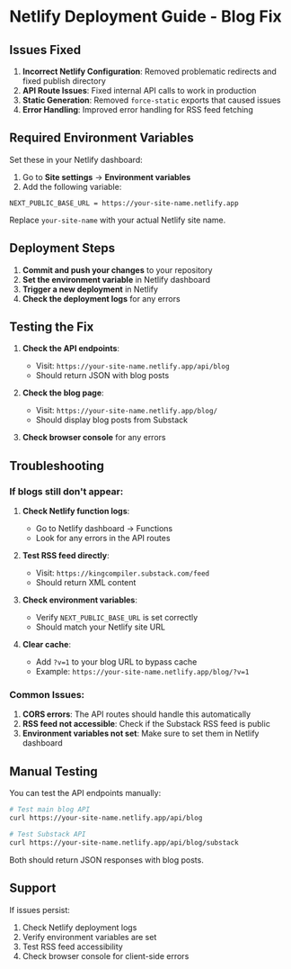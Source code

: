 # Netlify Deployment Guide - Blog Fix

## Issues Fixed

1. **Incorrect Netlify Configuration**: Removed problematic redirects and fixed publish directory
2. **API Route Issues**: Fixed internal API calls to work in production
3. **Static Generation**: Removed `force-static` exports that caused issues
4. **Error Handling**: Improved error handling for RSS feed fetching

## Required Environment Variables

Set these in your Netlify dashboard:

1. Go to **Site settings** → **Environment variables**
2. Add the following variable:

```
NEXT_PUBLIC_BASE_URL = https://your-site-name.netlify.app
```

Replace `your-site-name` with your actual Netlify site name.

## Deployment Steps

1. **Commit and push your changes** to your repository
2. **Set the environment variable** in Netlify dashboard
3. **Trigger a new deployment** in Netlify
4. **Check the deployment logs** for any errors

## Testing the Fix

1. **Check the API endpoints**:

   - Visit: `https://your-site-name.netlify.app/api/blog`
   - Should return JSON with blog posts

2. **Check the blog page**:

   - Visit: `https://your-site-name.netlify.app/blog/`
   - Should display blog posts from Substack

3. **Check browser console** for any errors

## Troubleshooting

### If blogs still don't appear:

1. **Check Netlify function logs**:

   - Go to Netlify dashboard → Functions
   - Look for any errors in the API routes

2. **Test RSS feed directly**:

   - Visit: `https://kingcompiler.substack.com/feed`
   - Should return XML content

3. **Check environment variables**:

   - Verify `NEXT_PUBLIC_BASE_URL` is set correctly
   - Should match your Netlify site URL

4. **Clear cache**:
   - Add `?v=1` to your blog URL to bypass cache
   - Example: `https://your-site-name.netlify.app/blog/?v=1`

### Common Issues:

1. **CORS errors**: The API routes should handle this automatically
2. **RSS feed not accessible**: Check if the Substack RSS feed is public
3. **Environment variables not set**: Make sure to set them in Netlify dashboard

## Manual Testing

You can test the API endpoints manually:

```bash
# Test main blog API
curl https://your-site-name.netlify.app/api/blog

# Test Substack API
curl https://your-site-name.netlify.app/api/blog/substack
```

Both should return JSON responses with blog posts.

## Support

If issues persist:

1. Check Netlify deployment logs
2. Verify environment variables are set
3. Test RSS feed accessibility
4. Check browser console for client-side errors
